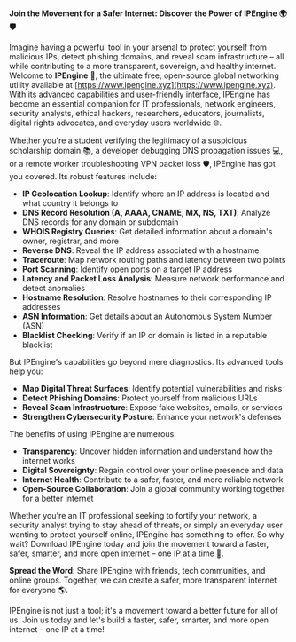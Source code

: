 **Join the Movement for a Safer Internet: Discover the Power of IPEngine 🌍🛡️**

Imagine having a powerful tool in your arsenal to protect yourself from malicious IPs, detect phishing domains, and reveal scam infrastructure – all while contributing to a more transparent, sovereign, and healthy internet. Welcome to **IPEngine** 🔐, the ultimate free, open-source global networking utility available at [https://www.ipengine.xyz](https://www.ipengine.xyz). With its advanced capabilities and user-friendly interface, IPEngine has become an essential companion for IT professionals, network engineers, security analysts, ethical hackers, researchers, educators, journalists, digital rights advocates, and everyday users worldwide 🌐.

Whether you're a student verifying the legitimacy of a suspicious scholarship domain 📚, a developer debugging DNS propagation issues 💻, or a remote worker troubleshooting VPN packet loss 🛡️, IPEngine has got you covered. Its robust features include:

*   **IP Geolocation Lookup**: Identify where an IP address is located and what country it belongs to
*   **DNS Record Resolution (A, AAAA, CNAME, MX, NS, TXT)**: Analyze DNS records for any domain or subdomain
*   **WHOIS Registry Queries**: Get detailed information about a domain's owner, registrar, and more
*   **Reverse DNS**: Reveal the IP address associated with a hostname
*   **Traceroute**: Map network routing paths and latency between two points
*   **Port Scanning**: Identify open ports on a target IP address
*   **Latency and Packet Loss Analysis**: Measure network performance and detect anomalies
*   **Hostname Resolution**: Resolve hostnames to their corresponding IP addresses
*   **ASN Information**: Get details about an Autonomous System Number (ASN)
*   **Blacklist Checking**: Verify if an IP or domain is listed in a reputable blacklist

But IPEngine's capabilities go beyond mere diagnostics. Its advanced tools help you:

*   **Map Digital Threat Surfaces**: Identify potential vulnerabilities and risks
*   **Detect Phishing Domains**: Protect yourself from malicious URLs
*   **Reveal Scam Infrastructure**: Expose fake websites, emails, or services
*   **Strengthen Cybersecurity Posture**: Enhance your network's defenses

The benefits of using IPEngine are numerous:

*   **Transparency**: Uncover hidden information and understand how the internet works
*   **Digital Sovereignty**: Regain control over your online presence and data
*   **Internet Health**: Contribute to a safer, faster, and more reliable network
*   **Open-Source Collaboration**: Join a global community working together for a better internet

Whether you're an IT professional seeking to fortify your network, a security analyst trying to stay ahead of threats, or simply an everyday user wanting to protect yourself online, IPEngine has something to offer. So why wait? Download IPEngine today and join the movement toward a faster, safer, smarter, and more open internet – one IP at a time 🚀.

**Spread the Word**: Share IPEngine with friends, tech communities, and online groups. Together, we can create a safer, more transparent internet for everyone 🌎.

IPEngine is not just a tool; it's a movement toward a better future for all of us. Join us today and let's build a faster, safer, smarter, and more open internet – one IP at a time!